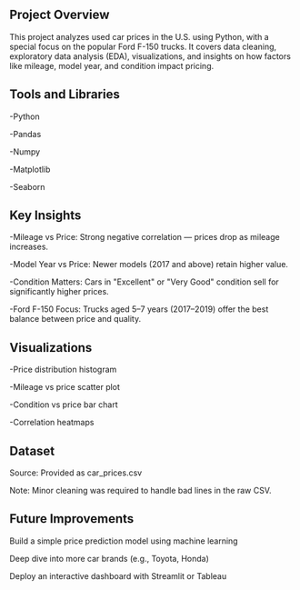 ## Project Overview
This project analyzes used car prices in the U.S. using Python, with a special focus on the popular Ford F-150 trucks.
It covers data cleaning, exploratory data analysis (EDA), visualizations, and insights on how factors like mileage, model year, and condition impact pricing.

## Tools and Libraries
-Python

-Pandas

-Numpy

-Matplotlib

-Seaborn

## Key Insights
-Mileage vs Price: Strong negative correlation — prices drop as mileage increases.

-Model Year vs Price: Newer models (2017 and above) retain higher value.

-Condition Matters: Cars in "Excellent" or "Very Good" condition sell for significantly higher prices.

-Ford F-150 Focus: Trucks aged 5–7 years (2017–2019) offer the best balance between price and quality.

## Visualizations
-Price distribution histogram

-Mileage vs price scatter plot

-Condition vs price bar chart

-Correlation heatmaps

## Dataset
Source: Provided as car_prices.csv

Note: Minor cleaning was required to handle bad lines in the raw CSV.

## Future Improvements
Build a simple price prediction model using machine learning

Deep dive into more car brands (e.g., Toyota, Honda)

Deploy an interactive dashboard with Streamlit or Tableau
